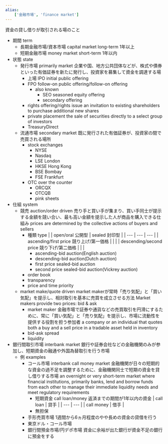 ```yaml
---
alias:
    ['金融市場', 'finance market']
---
```

資金の貸し借りが取引される場のこと
- 期間 term
    - 長期金融市場/資本市場 capital market
        long-term
        1年以上
    - 短期金融市場 money market
        short-term
        1年以内
- 状態 state
    - 発行市場 primarily market
        企業や国、地方公共団体などが、株式や債券といった有価証券を新たに発行し、投資家を募集して資金を調達する場
        - 上場 IPO initial public offering
        - FPO follow-on public offering/follow-on offering
            - also known
                - SEO seasoned equity offering
                - secondary offering
        - rights offering/rights issue
            an invitation to existing shareholders to purchase additional new shares
        - private placement
            the sale of securities directly to a select group of investors
        - TreasuryDirect
    - 流通市場 secondary market
        既に発行された有価証券が、投資家の間で売買される場所
        - stock exchanges
            - NYSE
            - Nasdaq
            - LSE London
            - HKSE Hong Kong
            - BSE Bombay
            - FSE Frankfurt
        - OTC over the counter
            - ORCQX
            - OTCQB
            - pink sheets
- 仕組 system
    - 競売 auction/order driven
        売り手と買い手が集まり、買い手同士が提示する金額を競い合い、最も高い金額を提示した人が商品を購入できる仕組み
        prices are determined by the collective actions of buyers and sellers
        - 種類 type
            |  | open/oral 公開型 | sealed 封印型 |
            | --- | --- | --- |
            | ascending/first price 競り上げ/第一価格 |  |  |
            | descending/second price 競り下げ/第二価格 |  |  |
            - ascending-bid auction(English auction)
            - descending-bid auction(Dutch auction)
            - first price sealed-bid auction
            - second price sealed-bid auction(Vickrey auction)
        - order book
        - transparency
        - price and time priority
    - market make/quote driven
        market makerが常時「売り気配」と「買い気配」を提示し、相対取引を基本に売買を成立させる方法
        Market makers provide two prices: bid & ask
        - market maker
            金融市場で証券や通貨などの売買取引を円滑にするために、常に「買い気配」と「売り気配」を提示し、市場に流動性を提供する役割を担う参加者
            a company or an individual that quotes both a buy and a sell price in a tradable asset held in inventory
        - bid-ask spread
        - liquidity
- 銀行間取引市場 interbank market
    銀行や証券会社などの金融機関のみが参加し、短期資金の融通や外国為替取引を行う市場
    - 例 examples
        - コール市場 interbank call money market
            金融機関が日々の短期的な資金の過不足を調整するために、金融機関同士で短期の資金を貸し借りする市場
            an overnight or very short-term market where financial institutions, primarily banks, lend and borrow funds from each other to manage their immediate liquidity needs and meet regulatory requirements
            - 短期資金 call loan/money
                返済までの期間が1年以内の資金
                | call loan | 貸手 |
                | --- | --- |
                | call money | 借手 |
            - 無担保
        - 手形売買市場
            1週間から6ヵ月程度のやや長めの資金の貸借を行う
        - 東京ドル・コール市場
        - 銀行間預金市場/円デポ市場
            資金に余裕が出た銀行が資金不足の銀行に預金をする